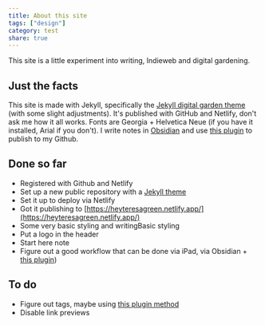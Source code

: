 ```yaml
---
title: About this site
tags: ["design"]
category: test
share: true
---
```


This site is a little experiment into writing, Indieweb and digital gardening. 

## Just the facts
This site is made with Jekyll, specifically the [Jekyll digital garden theme](https://maximevaillancourt.com/blog/setting-up-your-own-digital-garden-with-jekyll) (with some slight adjustments). It's published with GitHub and Netlify, don't ask me how it all works. Fonts are Georgia + Helvetica Neue (if you have it installed, Arial if you don't). I write notes in [Obsidian](https://obsidian.md/) and use [this plugin](https://github.com/ObsidianPublisher/obsidian-github-publisher) to publish to my Github.

## Done so far
* Registered with Github and Netlify
* Set up a new public repository with a [Jekyll theme](https://maximevaillancourt.com/blog/setting-up-your-own-digital-garden-with-jekyll)
* Set it up to deploy via Netlify
* Got it publishing to [https://heyteresagreen.netlify.app/](https://heyteresagreen.netlify.app/)
* Some very basic styling and writingBasic styling
* Put a logo in the header
* Start here note
* Figure out a good workflow that can be done via iPad, via Obsidian + [this plugin](https://github.com/ObsidianPublisher/obsidian-github-publisher))

## To do
* Figure out tags, maybe using [this plugin method](https://uhded.com/automatic-jekyll-categories-page)
* Disable link previews